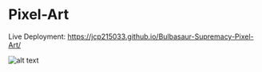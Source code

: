 # Pixel-Art

Live Deployment: https://jcp215033.github.io/Bulbasaur-Supremacy-Pixel-Art/

![alt text](https://i.imgur.com/fY5UX92.png)
